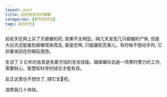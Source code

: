 ```yaml
---
layout: post
title: 如何有效消灭蟑螂
categories: [默写旧时光]
tags: [旧时光]
---
```


前些天在网上买了灭蟑螂的药, 效果不太明显。隔几天发现几只蟑螂的尸体, 但是大白天还能看到蟑螂爬来爬去, 甚是恐怖, 只能碾死完事儿。有时候不想动手的, 它非要来回在你眼前晃悠。

生活了 3 亿年的虫真是有着可怕的生存技能。跟蟑螂叫劲是一项费时费力的工作, 需要耐心、智慧和科学的结合才能有效。

反正这里也不想住了, 随它去吧。

浪费我几十块钱。
